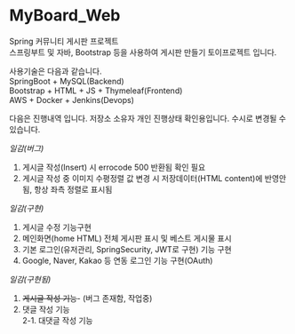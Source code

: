 # MyBoard_Web  
Spring 커뮤니티 게시판 프로젝트  
스프링부트 및 자바, Bootstrap 등을 사용하여 게시판 만들기 토이프로젝트 입니다.  
  
사용기술은 다음과 같습니다.  
SpringBoot + MySQL(Backend)  
Bootstrap + HTML + JS + Thymeleaf(Frontend)  
AWS + Docker + Jenkins(Devops)  
  
다음은 진행내역 입니다. 저장소 소유자 개인 진행상태 확인용입니다. 수시로 변경될 수 있습니다.  
  
*일감(버그)*
1. 게시글 작성(Insert) 시 errocode 500 반환됨 확인 필요
2. 게시글 작성 중 이미지 수평정렬 값 변경 시 저장데이터(HTML content)에 반영안됨, 항상 좌측 정렬로 표시됨
  
*일감(구현)*
1. 게시글 수정 기능구현
2. 메인화면(home HTML) 전체 게시판 표시 및 베스트 게시물 표시
3. 기본 로그인(유저관리, SpringSecurity, JWT로 구현) 기능 구현
4. Google, Naver, Kakao 등 연동 로그인 기능 구현(OAuth)
  
*일감(구현됨)*
1. ~~게시글 작성 기능~~- (버그 존재함, 작업중)  
2. 댓글 작성 기능  
2-1. 대댓글 작성 기능  
